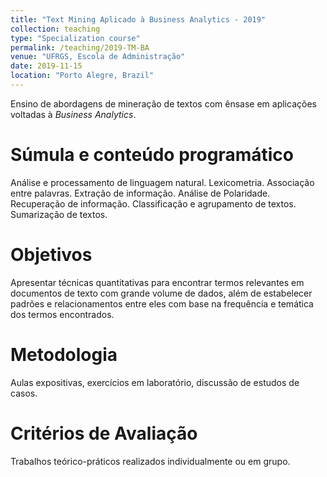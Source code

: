 ```yaml
---
title: "Text Mining Aplicado à Business Analytics - 2019"
collection: teaching
type: "Specialization course"
permalink: /teaching/2019-TM-BA
venue: "UFRGS, Escola de Administração"
date: 2019-11-15
location: "Porto Alegre, Brazil"
---
```


Ensino de abordagens de mineração de textos com ênsase em aplicações voltadas à _Business Analytics_.

Súmula e conteúdo programático
======
Análise e processamento de linguagem natural. Lexicometria. Associação entre palavras. Extração de informação. Análise de Polaridade. Recuperação de informação. Classificação e agrupamento de textos. Sumarização de textos.

Objetivos
======
Apresentar técnicas quantitativas para encontrar termos relevantes em documentos de texto com grande volume de dados, além de estabelecer padrões e relacionamentos entre eles com base na frequência e temática dos termos encontrados. 

Metodologia
======
Aulas expositivas, exercícios em laboratório, discussão de estudos de casos.

Critérios de Avaliação
======
Trabalhos teórico-práticos realizados individualmente ou em grupo.
